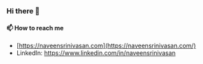 ### Hi there 👋

#### 📫 How to reach me
- [https://naveensrinivasan.com](https://naveensrinivasan.com/)
- LinkedIn: https://www.linkedin.com/in/naveensrinivasan
